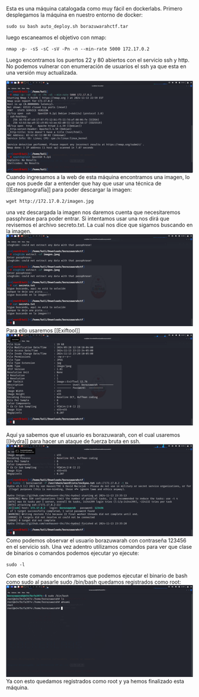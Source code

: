 Esta es una máquina catalogada como muy fácil en dockerlabs. Primero desplegamos la máquina en nuestro entorno de docker:
```
sudo su bash auto_deploy.sh borazuwarahctf.tar
```
luego escaneamos el objetivo con nmap:

```
nmap -p- -sS -sC -sV -Pn -n --min-rate 5000 172.17.0.2
```
Luego encontramos los puertos 22 y 80 abiertos con el servicio ssh y http. No podemos vulnerar con enumeración de usuarios el ssh ya que esta en una versión muy actualizada.

![[borazuwarahctf1]](nmap.png)
Cuando ingresamos a la web de esta máquina encontramos una imagen, lo que nos puede dar a entender que hay que usar una técnica de [[Esteganografía]] para poder descargar la imagen:
```
wget http://172.17.0.2/imagen.jpg
```
una vez descargada la imagen nos daremos cuenta que necesitaremos passphrase para poder entrar. Si intentamos usar una nos dirá que revisemos el archivo secreto.txt. La cual nos dice que sigamos buscando en la imagen.
![[borazuwarahctf2]](ppp.png)
Para ello usaremos [[Exiftool]] 
![[borazuwarahctf3]](ffff.png)

Aquí ya sabemos que el usuario es borazuwarah, con el cual usaremos [[Hydra]] para hacer un ataque de fuerza bruta en ssh.
![[borazuwarahctf4]](nsnsns.png)
Como podemos observar el usuario borazuwarah con contraseña 123456 en el servicio ssh. Una vez adentro utilizamos comandos para ver que clase de binarios o comandos podemos ejecutar yo ejecute:
```
sudo -l
```
Con este comando encontramos que podemos ejecutar el binario de bash como sudo al pasarle sudo /bin/bash quedamos registrados como root:
![[borazuwarahctf5]](lop.png)
Ya con esto quedamos registrados como root y ya hemos finalizado esta máquina.
